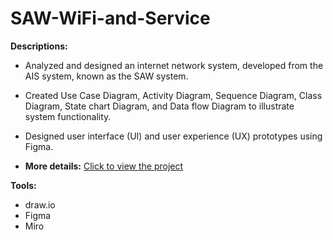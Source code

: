 # SAW-WiFi-and-Service

**Descriptions:**

- Analyzed and designed an internet network system, developed from the AIS system, known as the SAW system. 
- Created Use Case Diagram, Activity Diagram, Sequence Diagram, Class Diagram, State chart Diagram, and Data flow Diagram to illustrate system functionality.
- Designed user interface (UI) and user experience (UX) prototypes using Figma.
  
- **More details:** [Click to view the project](SAW-WIFI-AND-SERVICE.pdf)

**Tools:** 
- draw.io
- Figma
- Miro
